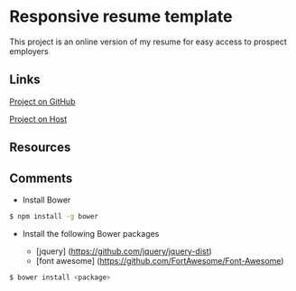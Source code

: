 # Responsive resume template

This project is an online version of my resume for easy access to prospect employers

## Links

[Project on GitHub](https://github.com/claulg2701/project_resume_deleon_claudia)

[Project on Host](http://www.claudia-deleon.com/resume/)

## Resources


## Comments

* Install Bower

```sh
$ npm install -g bower
```

* Install the following Bower packages

	* [jquery] (https://github.com/jquery/jquery-dist)
	* [font awesome] (https://github.com/FortAwesome/Font-Awesome)

```sh
$ bower install <package>
```
